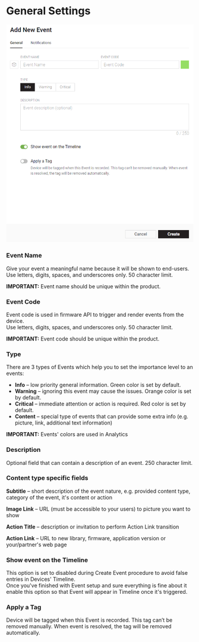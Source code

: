 # General Settings

![](../../../.gitbook/assets/new_ev_gen.png)

### Event Name

Give your event a meaningful name because it will be shown to end-users.   
Use letters, digits, spaces, and underscores only. 50 character limit. 

**IMPORTANT:** Event name should be unique within the product.

### Event Code

Event code is used in firmware API to trigger and render events from the device.  
Use letters, digits, spaces, and underscores only. 50 character limit. 

**IMPORTANT:** Event code should be unique within the product.

### Type

There are 3 types of Events which help you to set the importance level to an events:

* **Info** – low priority general information. Green color is set by default.
* **Warning** – ignoring this event may cause the issues. Orange color is set by default. 
* **Critical** – immediate attention or action is required. Red color is set by default.
* **Content** – special type of events that can provide some extra info \(e.g. picture, link, additional text information\)

**IMPORTANT:** Events' colors are used in Analytics

### Description

Optional field that can contain a description of an event. 250 character limit. 

### Content type specific fields

**Subtitle** – short description of the event nature, e.g. provided content type, category of the event, it's content or action

**Image Link** – URL \(must be accessible to your users\) to picture you want to show

**Action Title** – description or invitation to perform Action Link transition   

**Action Link** – URL to new library, firmware, application version or your/partner's web page

### Show event on the Timeline

This option is set to disabled during Create Event procedure to avoid false entries in Devices' Timeline.  
Once you've finished with Event setup and sure everything is fine about it enable this option so that Event will appear in Timeline once it's triggered.

### Apply a Tag

Device will be tagged when this Event is recorded. This tag can’t be removed manually. When event is resolved, the tag will be removed automatically.



